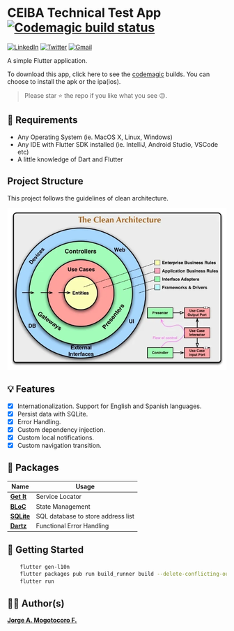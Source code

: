 # CEIBA Technical Test App [![Codemagic build status](https://api.codemagic.io/apps/635e9d666520fbed792c9a3a/635e9d666520fbed792c9a39/status_badge.svg)](https://codemagic.io/app/637a5c08444d38c6a4423669/build/637a5e9b1063f44b7e07aece)

[![LinkedIn](https://img.shields.io/badge/LinkedIn-0077B5?style=for-the-badge&logo=linkedin&logoColor=white)](https://www.linkedin.com/in/jorgemogotocoro/) [![Twitter](https://img.shields.io/badge/Twitter-1DA1F2?style=for-the-badge&logo=twitter&logoColor=white)](https://twitter.com/MogotocoroJorge) [![Gmail](https://img.shields.io/badge/Gmail-D14836?style=for-the-badge&logo=gmail&logoColor=white)](mailto:jorgemogotocoro05@outlook.es)

A simple Flutter application.

To download this app, click here to see the [codemagic](https://codemagic.io/app/637a5c08444d38c6a4423669/build/637a5e9b1063f44b7e07aece) builds. You can choose to install the apk or the ipa(ios).

> Please star ⭐ the repo if you like what you see 😉.

## 📝 Requirements

- Any Operating System (ie. MacOS X, Linux, Windows)
- Any IDE with Flutter SDK installed (ie. IntelliJ, Android Studio, VSCode etc)
- A little knowledge of Dart and Flutter

## Project Structure

This project follows the guidelines of clean architecture.

![CleanArchitecture](screenshots/CleanArchitecture.webp)

## 💡 Features

- [x] Internationalization. Support for English and Spanish languages.
- [x] Persist data with SQLite.
- [x] Error Handling.
- [x] Custom dependency injection.
- [x] Custom local notifications.
- [x] Custom navigation transition.

## 🔌 Packages

| Name                                                          | Usage                                               |
| ------------------------------------------------------------- | --------------------------------------------------- |
| [**Get It**](https://pub.dev/packages/get_it)                 | Service Locator                                     |
| [**BLoC**](https://pub.dev/packages/bloc)                     | State Management                                    |
| [**SQLite**](https://pub.dev/packages/sqflite)                | SQL database to store address list                  |
| [**Dartz**](https://pub.dev/packages/dartz)                   | Functional Error Handling                           |

## 🚀 Getting Started

```bash
    flutter gen-l10n
    flutter packages pub run build_runner build --delete-conflicting-outputs
    flutter run
````

## 👨‍💻 Author(s)

[**Jorge A. Mogotocoro F.**](https://www.linkedin.com/in/jorgemogotocoro/)
